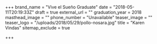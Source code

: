 +++
brand_name = "Vive el Sueño Graduate"
date = "2018-05-11T20:19:33Z"
draft = true
external_url = ""
graduation_year = 2018
masthead_image = ""
phone_number = "Unavailable"
teaser_image = ""
teaser_logo = "/uploads/2018/05/29/pollo-nosara.jpg"
title = "Karen Vindas"
sitemap_exclude = true

+++
